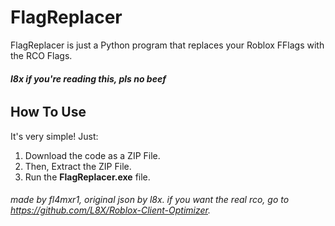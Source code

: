 # FlagReplacer

FlagReplacer is just a Python program that replaces your Roblox FFlags with the RCO Flags.
###### ***l8x if you're reading this, pls no beef***

## How To Use

It's very simple! Just:
1. Download the code as a ZIP File.  
2. Then, Extract the ZIP File.  
3. Run the **FlagReplacer.exe** file.

###### made by fl4mxr1, original json by l8x. if you want the real rco, go to https://github.com/L8X/Roblox-Client-Optimizer.
